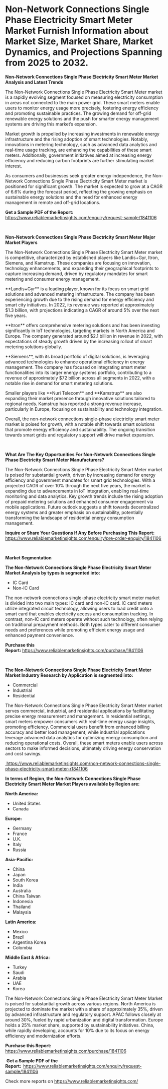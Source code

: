 <p><h1>Non-Network Connections Single Phase Electricity Smart Meter Market Furnish Information about Market Size, Market Share, Market Dynamics, and Projections Spanning from 2025 to 2032.</h1></p><p><strong>Non-Network Connections Single Phase Electricity Smart Meter Market Analysis and Latest Trends</strong></p>
<p><p>The Non-Network Connections Single Phase Electricity Smart Meter market is a rapidly evolving segment focused on measuring electricity consumption in areas not connected to the main power grid. These smart meters enable users to monitor energy usage more precisely, fostering energy efficiency and promoting sustainable practices. The growing demand for off-grid renewable energy solutions and the push for smarter energy management systems are driving this market’s expansion.</p><p>Market growth is propelled by increasing investments in renewable energy infrastructure and the rising adoption of smart technologies. Notably, innovations in metering technology, such as advanced data analytics and real-time usage tracking, are enhancing the capabilities of these smart meters. Additionally, government initiatives aimed at increasing energy efficiency and reducing carbon footprints are further stimulating market interest.</p><p>As consumers and businesses seek greater energy independence, the Non-Network Connections Single Phase Electricity Smart Meter market is positioned for significant growth. The market is expected to grow at a CAGR of 6.6% during the forecast period, reflecting the growing emphasis on sustainable energy solutions and the need for enhanced energy management in remote and off-grid locations.</p></p>
<p><strong>Get a Sample PDF of the Report:&nbsp;</strong> <a href="https://www.reliablemarketinsights.com/enquiry/request-sample/1841106?utm_campaign=2883&utm_medium=2&utm_source=Github&utm_content=ia&utm_term=28022025&utm_id=non-network-connections-single-phase-electricity-smart-meter">https://www.reliablemarketinsights.com/enquiry/request-sample/1841106</a></p>
<p>&nbsp;</p>
<p><strong>Non-Network Connections Single Phase Electricity Smart Meter Major Market Players</strong></p>
<p><p>The Non-Network Connections Single Phase Electricity Smart Meter market is competitive, characterized by established players like Landis+Gyr, Itron, Siemens, and Kamstrup. These companies are focusing on innovation, technology enhancements, and expanding their geographical footprints to capture increasing demand, driven by regulatory mandates for smart metering and consumer energy management.</p><p>**Landis+Gyr** is a leading player, known for its focus on smart grid solutions and advanced metering infrastructure. The company has been experiencing growth due to the rising demand for energy efficiency and smart city initiatives. In 2022, its revenue was reported at approximately $1.3 billion, with projections indicating a CAGR of around 5% over the next five years.</p><p>**Itron** offers comprehensive metering solutions and has been investing significantly in IoT technologies, targeting markets in North America and Europe. The company generated around $2.1 billion in revenue in 2022, with expectations of steady growth driven by the increasing rollout of smart metering solutions globally.</p><p>**Siemens**, with its broad portfolio of digital solutions, is leveraging advanced technologies to enhance operational efficiency in energy management. The company has focused on integrating smart meter functionalities into its larger energy systems portfolio, contributing to a revenue of approximately $72 billion across all segments in 2022, with a notable rise in demand for smart metering solutions.</p><p>Smaller players like **Nuri Telecom** and **Kamstrup** are also expanding their market presence through innovative solutions tailored to regional needs. Kamstrup has reported a strong revenue increase, particularly in Europe, focusing on sustainability and technology integration.</p><p>Overall, the non-network connections single-phase electricity smart meter market is poised for growth, with a notable shift towards smart solutions that promote energy efficiency and sustainability. The ongoing transition towards smart grids and regulatory support will drive market expansion.</p></p>
<p>&nbsp;</p>
<p><strong>What Are The Key Opportunities For Non-Network Connections Single Phase Electricity Smart Meter Manufacturers?</strong></p>
<p><p>The Non-Network Connections Single Phase Electricity Smart Meter market is poised for substantial growth, driven by increasing demand for energy efficiency and government mandates for smart grid technologies. With a projected CAGR of over 10% through the next five years, the market is expanding due to advancements in IoT integration, enabling real-time monitoring and data analytics. Key growth trends include the rising adoption of prepaid metering solutions and enhanced consumer engagement via mobile applications. Future outlook suggests a shift towards decentralized energy systems and greater emphasis on sustainability, potentially transforming the landscape of residential energy consumption management.</p></p>
<p><strong>Inquire or Share Your Questions If Any Before Purchasing This Report:</strong> <a href="https://www.reliablemarketinsights.com/enquiry/pre-order-enquiry/1841106?utm_campaign=2883&utm_medium=2&utm_source=Github&utm_content=ia&utm_term=28022025&utm_id=non-network-connections-single-phase-electricity-smart-meter">https://www.reliablemarketinsights.com/enquiry/pre-order-enquiry/1841106</a></p>
<p>&nbsp;</p>
<p><strong>Market Segmentation</strong></p>
<p><strong>The Non-Network Connections Single Phase Electricity Smart Meter Market Analysis by types is segmented into:</strong></p>
<p><ul><li>IC Card</li><li>Non-IC Card</li></ul></p>
<p><p>The non-network connections single-phase electricity smart meter market is divided into two main types: IC card and non-IC card. IC card meters utilize integrated circuit technology, allowing users to load credit onto a smart card that enables electricity access and consumption tracking. In contrast, non-IC card meters operate without such technology, often relying on traditional prepayment methods. Both types cater to different consumer needs and preferences while promoting efficient energy usage and enhanced payment convenience.</p></p>
<p><strong>Purchase this Report:&nbsp;</strong><a href="https://www.reliablemarketinsights.com/purchase/1841106?utm_campaign=2883&utm_medium=2&utm_source=Github&utm_content=ia&utm_term=28022025&utm_id=non-network-connections-single-phase-electricity-smart-meter">https://www.reliablemarketinsights.com/purchase/1841106</a></p>
<p>&nbsp;</p>
<p><strong>The Non-Network Connections Single Phase Electricity Smart Meter Market Industry Research by Application is segmented into:</strong></p>
<p><ul><li>Commercial</li><li>Industrial</li><li>Residential</li></ul></p>
<p><p>The Non-Network Connections Single Phase Electricity Smart Meter market serves commercial, industrial, and residential applications by facilitating precise energy measurement and management. In residential settings, smart meters empower consumers with real-time energy usage insights, promoting efficiency. Commercial users benefit from enhanced billing accuracy and better load management, while industrial applications leverage advanced data analytics for optimizing energy consumption and reducing operational costs. Overall, these smart meters enable users across sectors to make informed decisions, ultimately driving energy conservation and cost savings.</p></p>
<p><a href="https://www.reliablemarketinsights.com/non-network-connections-single-phase-electricity-smart-meter-r1841106?utm_campaign=2883&utm_medium=2&utm_source=Github&utm_content=ia&utm_term=28022025&utm_id=non-network-connections-single-phase-electricity-smart-meter">&nbsp;https://www.reliablemarketinsights.com/non-network-connections-single-phase-electricity-smart-meter-r1841106</a></p>
<p><strong>In terms of Region, the Non-Network Connections Single Phase Electricity Smart Meter Market Players available by Region are:</strong></p>
<p>
    <p> <strong> North America: </strong>
        <ul>
            <li>United States</li>
            <li>Canada</li>
        </ul>
        </p> 
    <p> <strong> Europe: </strong>
        <ul>
            <li>Germany</li>
            <li>France</li>
            <li>U.K.</li>
            <li>Italy</li>
            <li>Russia</li>
        </ul>
        </p> 
    <p> <strong> Asia-Pacific: </strong>
        <ul>
            <li>China</li>
            <li>Japan</li>
            <li>South Korea</li>
            <li>India</li>
            <li>Australia</li>
            <li>China Taiwan</li>
            <li>Indonesia</li>
            <li>Thailand</li>
            <li>Malaysia</li>
        </ul>
        </p> 
    <p> <strong> Latin America: </strong>
        <ul>
            <li>Mexico</li>
            <li>Brazil</li>
            <li>Argentina Korea</li>
            <li>Colombia</li>
        </ul>
        </p> 
    <p> <strong> Middle East & Africa: </strong>
        <ul>
            <li>Turkey</li>
            <li>Saudi</li>
            <li>Arabia</li>
            <li>UAE</li>
            <li>Korea</li>
        </ul>
    </p>
    </p>
<p><p>The Non-Network Connections Single Phase Electricity Smart Meter Market is poised for substantial growth across various regions. North America is projected to dominate the market with a share of approximately 35%, driven by advanced infrastructure and regulatory support. APAC follows closely at around 30%, fueled by rapid urbanization and digital transformation. Europe holds a 25% market share, supported by sustainability initiatives. China, while rapidly developing, accounts for 10% due to its focus on energy efficiency and modernization efforts.</p></p>
<p><strong>Purchase this Report: </strong><a href="https://www.reliablemarketinsights.com/purchase/1841106?utm_campaign=2883&utm_medium=2&utm_source=Github&utm_content=ia&utm_term=28022025&utm_id=non-network-connections-single-phase-electricity-smart-meter">https://www.reliablemarketinsights.com/purchase/1841106</a></p>
<p>&nbsp;<strong>Get a Sample PDF of the Report:&nbsp;&nbsp;</strong><a href="https://www.reliablemarketinsights.com/enquiry/request-sample/1841106?utm_campaign=2883&utm_medium=2&utm_source=Github&utm_content=ia&utm_term=28022025&utm_id=non-network-connections-single-phase-electricity-smart-meter">https://www.reliablemarketinsights.com/enquiry/request-sample/1841106</a></p>
<p><strong></strong></p>
<p>Check more reports on <a href="https://www.reliablemarketinsights.com/?utm_campaign=2883&utm_medium=2&utm_source=Github&utm_content=ia&utm_term=28022025&utm_id=non-network-connections-single-phase-electricity-smart-meter">https://www.reliablemarketinsights.com/</a></p>